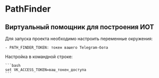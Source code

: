 # PathFinder

## Виртуальный помощник для построения ИОТ

Для запуска проекта необходимо настроить переменные окружения:

    - PATH_FINDER_TOKEN: токен вашего Telegram-бота

Настройка в командной строке:

    ```bash
    set VK_ACCESS_TOKEN=ваш_токен_доступа
    ```